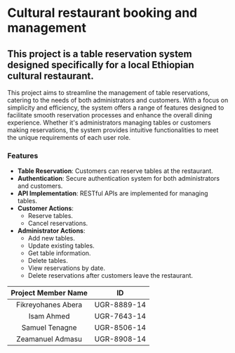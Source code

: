 # Cultural restaurant booking and management

## This project is a table reservation system designed specifically for a local Ethiopian cultural restaurant.

This project aims to streamline the management of table reservations, catering to the needs of both administrators and customers. With a focus on simplicity and efficiency, the system offers a range of features designed to facilitate smooth reservation processes and enhance the overall dining experience. Whether it's administrators managing tables or customers making reservations, the system provides intuitive functionalities to meet the unique requirements of each user role.

### Features
- **Table Reservation**: Customers can reserve tables at the restaurant.
- **Authentication**: Secure authentication system for both administrators and customers.
- **API Implementation**: RESTful APIs are implemented for managing tables.
- **Customer Actions**:
  - Reserve tables.
  - Cancel reservations.
- **Administrator Actions**:
  - Add new tables.
  - Update existing tables.
  - Get table information.
  - Delete tables.
  - View reservations by date.
  - Delete reservations after customers leave the restaurant.

|Project Member Name| ID|
|:--------------:|:------------:|
|Fikreyohanes Abera| UGR-8889-14|
|Isam Ahmed| UGR-7643-14|
|Samuel Tenagne| UGR-8506-14|
|Zeamanuel Admasu| UGR-8908-14|
